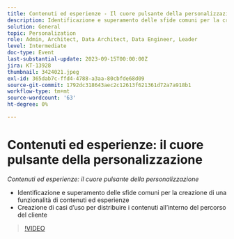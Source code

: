 ```yaml
---
title: Contenuti ed esperienze - Il cuore pulsante della personalizzazione
description: Identificazione e superamento delle sfide comuni per la creazione di una funzionalità di contenuti ed esperienze Creazione di casi d’uso per distribuire contenuti all’interno del percorso del cliente
solution: General
topic: Personalization
role: Admin, Architect, Data Architect, Data Engineer, Leader
level: Intermediate
doc-type: Event
last-substantial-update: 2023-09-15T00:00:00Z
jira: KT-13928
thumbnail: 3424021.jpeg
exl-id: 365dab7c-ffd4-4788-a3aa-80cbfde68d09
source-git-commit: 1792dc318643aec2c12613f621361d72a7a918b1
workflow-type: tm+mt
source-wordcount: '63'
ht-degree: 0%

---
```


# Contenuti ed esperienze: il cuore pulsante della personalizzazione

*Contenuti ed esperienze: il cuore pulsante della personalizzazione*

* Identificazione e superamento delle sfide comuni per la creazione di una funzionalità di contenuti ed esperienze
* Creazione di casi d’uso per distribuire i contenuti all’interno del percorso del cliente

>[!VIDEO](https://video.tv.adobe.com/v/3424021/?learn=on)
